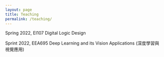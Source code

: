 ```yaml
---
layout: page
title: Teaching
permalink: /teaching/
---
```


Spring 2022, EI107 Digital Logic Design 

Sprint 2022, EEA695 Deep Learning and its Vision Applications (深度學習與視覺應用) 
